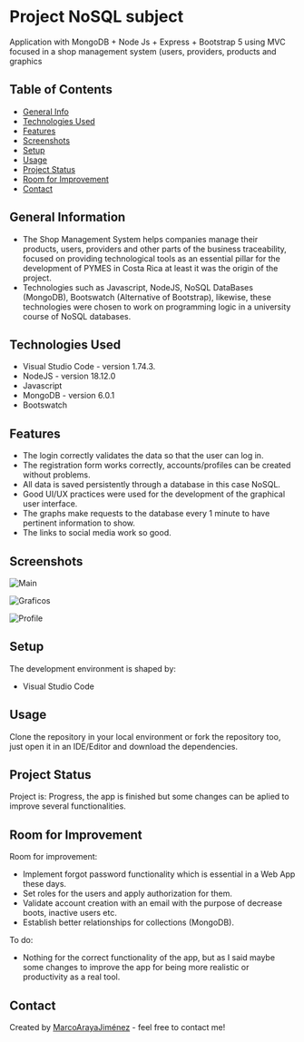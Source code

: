 # Project NoSQL subject
Application with MongoDB + Node Js + Express + Bootstrap 5 using MVC focused in a shop management system (users, providers, products and graphics

## Table of Contents
* [General Info](#general-information)
* [Technologies Used](#technologies-used)
* [Features](#features)
* [Screenshots](#screenshots)
* [Setup](#setup)
* [Usage](#usage)
* [Project Status](#project-status)
* [Room for Improvement](#room-for-improvement)
* [Contact](#contact)
<!-- * [License](#license) -->


## General Information
- The Shop Management System helps companies manage their products, users, providers and other parts of the business traceability, focused on providing technological tools as an essential pillar for the development of PYMES in Costa Rica at least it was the origin of the project. 
- Technologies such as Javascript, NodeJS, NoSQL DataBases (MongoDB), Bootswatch (Alternative of Bootstrap), likewise, these technologies were chosen to work on programming logic in a university course of NoSQL databases.


## Technologies Used
- Visual Studio Code - version 1.74.3.
- NodeJS - version 18.12.0
- Javascript
- MongoDB - version 6.0.1
- Bootswatch 


## Features
- The login correctly validates the data so that the user can log in.
- The registration form works correctly, accounts/profiles can be created without problems.
- All data is saved persistently through a database in this case NoSQL.
- Good UI/UX practices were used for the development of the graphical user interface.
- The graphs make requests to the database every 1 minute to have pertinent information to show.
- The links to social media work so good.


## Screenshots
![Main](https://user-images.githubusercontent.com/75222804/215351380-459027f9-d238-47e6-beda-5898d37ab453.jpg)

![Graficos](https://user-images.githubusercontent.com/75222804/215351663-afafef10-bb0f-451a-a9ca-c8f35b90ccff.jpg)

![Profile](https://user-images.githubusercontent.com/75222804/215351722-d4774a69-f212-4734-8960-2f47b56cc4a3.jpg)



## Setup
The development environment is shaped by: 
- Visual Studio Code



## Usage
Clone the repository in your local environment or fork the repository too, just open it in an IDE/Editor and download the dependencies. 


## Project Status
Project is: Progress, the app is finished but some changes can be aplied to improve several functionalities.


## Room for Improvement

Room for improvement:
- Implement forgot password functionality which is essential in a Web App these days.
- Set roles for the users and apply authorization for them. 
- Validate account creation with an email with the purpose of decrease boots, inactive users etc.
- Establish better relationships for collections (MongoDB).

To do:
- Nothing for the correct functionality of the app, but as I said maybe some changes to improve the app for being more realistic or productivity as a real tool.


## Contact
Created by [MarcoArayaJiménez](https://www.linkedin.com/in/marcoarayajimenez/) - feel free to contact me!
